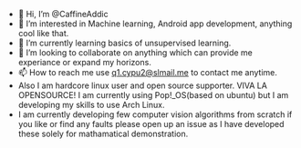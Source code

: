 - 👋 Hi, I’m @CaffineAddic
- 👀 I’m interested in Machine learning, Android app development, anything cool like that. 
- 🌱 I’m currently learning basics of unsupervised learning. 
- 💞️ I’m looking to collaborate on anything which can provide me experiance or expand my horizons.
- 📫 How to reach me use q1.cypu2@slmail.me to contact me anytime.
- Also I am hardcore linux user and open source supporter. VIVA LA OPENSOURCE! I am currently using Pop!_OS(based on ubuntu) but I am developing my skills to use Arch Linux. 
- I am currently developing few computer vision algorithms from scratch if you like or find any faults please open up an issue as I have developed these solely for mathamatical demonstration.

<!---
CaffineAddic/CaffineAddic is a ✨ special ✨ repository because its `README.md` (this file) appears on your GitHub profile.
You can click the Preview link to take a look at your changes.
--->
